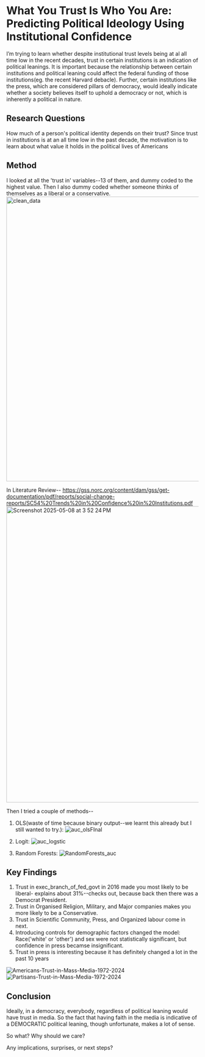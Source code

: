 # What You Trust Is Who You Are: Predicting Political Ideology Using Institutional Confidence


I’m trying to learn whether despite institutional trust levels being at al all time low in the
recent decades, trust in certain institutions is an indication of political leanings.
It is important because the relationship between certain institutions and political leaning
could affect the federal funding of those institutions(eg. the recent Harvard debacle).
Further, certain institutions like the press, which are considered pillars of democracy,
would ideally indicate whether a society believes itself to uphold a democracy or not,
which is inherently a political in nature.





## Research Questions

How much of a person's political identity depends on their trust?
Since trust in institutions is at an all time low in the past decade, the motivation is to learn about what value it holds in the political lives of Americans 



## Method 

I looked at all the 'trust in' variables--13 of them, and dummy coded to the highest value. Then I also dummy coded whether someone thinks of themselves as a liberal or a conservative.
<img width="744" alt="clean_data" src="https://github.com/user-attachments/assets/81673dbc-0eda-401e-9cb0-00ac20d5fb63" />

In Literature Review--
https://gss.norc.org/content/dam/gss/get-documentation/pdf/reports/social-change-reports/SC54%20Trends%20in%20Confidence%20in%20Institutions.pdf
<img width="774" alt="Screenshot 2025-05-08 at 3 52 24 PM" src="https://github.com/user-attachments/assets/231e614e-81ea-44bc-b8f5-6a4455c3961c" />


Then I tried a couple of methods--

1. OLS(waste of time because binary output--we learnt this already but I still wanted to try.):
![auc_olsFInal](https://github.com/user-attachments/assets/823bb3d0-4e72-4c63-8bae-b332959d7b47)

2. Logit:
![auc_logstic](https://github.com/user-attachments/assets/1e0f1127-184f-430a-9f4e-b326a4d52b8f)


3. Random Forests:
![RandomForests_auc](https://github.com/user-attachments/assets/ba03fd9e-e5c9-497b-86c1-b31739e28419)


## Key Findings 

1. Trust in exec_branch_of_fed_govt in 2016 made you most likely to be liberal- explains about 31%--checks out, because back then there was a Democrat President. 
2. Trust in Organised Religion, Military, and Major companies makes you more likely to be a Conservative.
3. Trust in Scientific Community, Press, and Organized labour come in next.
4. Introducing controls for demographic factors changed the model: Race('white' or 'other') and sex were not statistically significant, but confidence in press becamse insignificant. 
5. Trust in press is interesting because it has definitely changed a lot in the past 10 years

![Americans-Trust-in-Mass-Media-1972-2024](https://github.com/user-attachments/assets/45f29efe-7a7f-46fa-b6de-06237aa15bd2)
![Partisans-Trust-in-Mass-Media-1972-2024](https://github.com/user-attachments/assets/f6f5e5f2-9192-4356-ac74-f0a34a892b70)

## Conclusion 

Ideally, in a democracy, everybody, regardless of political leaning would have trust in media. So the fact that having faith in the media is indicative of a DEMOCRATIC political leaning, though unfortunate, makes a lot of sense. 

So what? Why should we care?

Any implications, surprises, or next steps?

